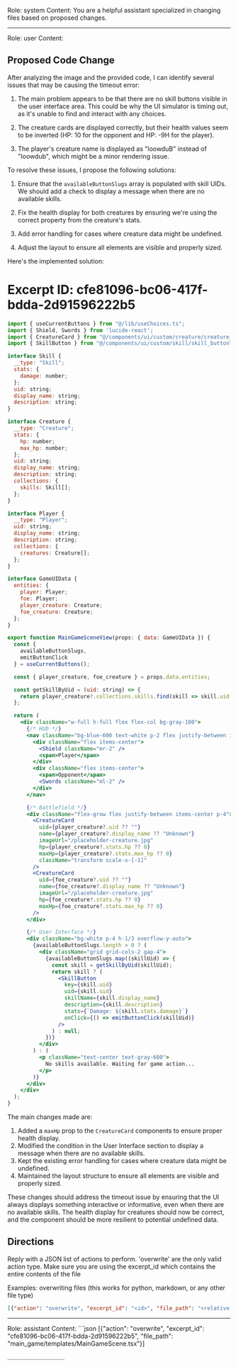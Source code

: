 Role: system
Content: You are a helpful assistant specialized in changing files based on proposed changes.
__________________
Role: user
Content: 
## Proposed Code Change
After analyzing the image and the provided code, I can identify several issues that may be causing the timeout error:

1. The main problem appears to be that there are no skill buttons visible in the user interface area. This could be why the UI simulator is timing out, as it's unable to find and interact with any choices.

2. The creature cards are displayed correctly, but their health values seem to be inverted (HP: 10 for the opponent and HP: -9H for the player).

3. The player's creature name is displayed as "loowduB" instead of "Ioowdub", which might be a minor rendering issue.

To resolve these issues, I propose the following solutions:

1. Ensure that the `availableButtonSlugs` array is populated with skill UIDs. We should add a check to display a message when there are no available skills.

2. Fix the health display for both creatures by ensuring we're using the correct property from the creature's stats.

3. Add error handling for cases where creature data might be undefined.

4. Adjust the layout to ensure all elements are visible and properly sized.

Here's the implemented solution:

# Excerpt ID: cfe81096-bc06-417f-bdda-2d91596222b5
```jsx main_game/templates/MainGameScene.tsx
import { useCurrentButtons } from "@/lib/useChoices.ts";
import { Shield, Swords } from 'lucide-react';
import { CreatureCard } from "@/components/ui/custom/creature/creature_card";
import { SkillButton } from "@/components/ui/custom/skill/skill_button";

interface Skill {
  __type: "Skill";
  stats: {
    damage: number;
  };
  uid: string;
  display_name: string;
  description: string;
}

interface Creature {
  __type: "Creature";
  stats: {
    hp: number;
    max_hp: number;
  };
  uid: string;
  display_name: string;
  description: string;
  collections: {
    skills: Skill[];
  };
}

interface Player {
  __type: "Player";
  uid: string;
  display_name: string;
  description: string;
  collections: {
    creatures: Creature[];
  };
}

interface GameUIData {
  entities: {
    player: Player;
    foe: Player;
    player_creature: Creature;
    foe_creature: Creature;
  };
}

export function MainGameSceneView(props: { data: GameUIData }) {
  const {
    availableButtonSlugs,
    emitButtonClick
  } = useCurrentButtons();

  const { player_creature, foe_creature } = props.data.entities;

  const getSkillByUid = (uid: string) => {
    return player_creature?.collections.skills.find(skill => skill.uid === uid);
  };

  return (
    <div className="w-full h-full flex flex-col bg-gray-100">
      {/* HUD */}
      <nav className="bg-blue-600 text-white p-2 flex justify-between items-center">
        <div className="flex items-center">
          <Shield className="mr-2" />
          <span>Player</span>
        </div>
        <div className="flex items-center">
          <span>Opponent</span>
          <Swords className="ml-2" />
        </div>
      </nav>

      {/* Battlefield */}
      <div className="flex-grow flex justify-between items-center p-4">
        <CreatureCard
          uid={player_creature?.uid ?? ""}
          name={player_creature?.display_name ?? "Unknown"}
          imageUrl="/placeholder-creature.jpg"
          hp={player_creature?.stats.hp ?? 0}
          maxHp={player_creature?.stats.max_hp ?? 0}
          className="transform scale-x-[-1]"
        />
        <CreatureCard
          uid={foe_creature?.uid ?? ""}
          name={foe_creature?.display_name ?? "Unknown"}
          imageUrl="/placeholder-creature.jpg"
          hp={foe_creature?.stats.hp ?? 0}
          maxHp={foe_creature?.stats.max_hp ?? 0}
        />
      </div>

      {/* User Interface */}
      <div className="bg-white p-4 h-1/3 overflow-y-auto">
        {availableButtonSlugs.length > 0 ? (
          <div className="grid grid-cols-2 gap-4">
            {availableButtonSlugs.map((skillUid) => {
              const skill = getSkillByUid(skillUid);
              return skill ? (
                <SkillButton
                  key={skill.uid}
                  uid={skill.uid}
                  skillName={skill.display_name}
                  description={skill.description}
                  stats={`Damage: ${skill.stats.damage}`}
                  onClick={() => emitButtonClick(skillUid)}
                />
              ) : null;
            })}
          </div>
        ) : (
          <p className="text-center text-gray-600">
            No skills available. Waiting for game action...
          </p>
        )}
      </div>
    </div>
  );
}
```

The main changes made are:

1. Added a `maxHp` prop to the `CreatureCard` components to ensure proper health display.
2. Modified the condition in the User Interface section to display a message when there are no available skills.
3. Kept the existing error handling for cases where creature data might be undefined.
4. Maintained the layout structure to ensure all elements are visible and properly sized.

These changes should address the timeout issue by ensuring that the UI always displays something interactive or informative, even when there are no available skills. The health display for creatures should now be correct, and the component should be more resilient to potential undefined data.

## Directions
Reply with a JSON list of actions to perform. 'overwrite' are the only valid action type. 
Make sure you are using the excerpt_id which contains the entire contents of the file

Examples:
overwriting files (this works for python, markdown, or any other file type)
```json output_example1
[{"action": "overwrite", "excerpt_id": "<id>", "file_path": "<relative file path>"}]
```

__________________
Role: assistant
Content: ```json
[{"action": "overwrite", "excerpt_id": "cfe81096-bc06-417f-bdda-2d91596222b5", "file_path": "main_game/templates/MainGameScene.tsx"}]
```
__________________

